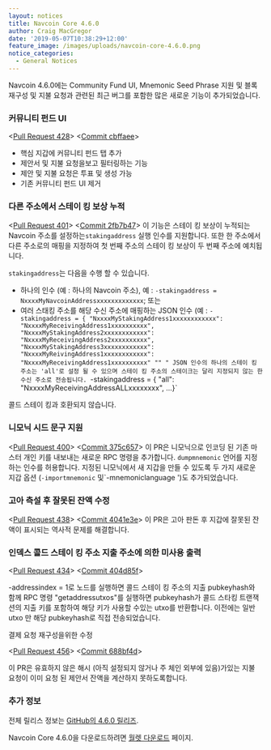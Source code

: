 ```yaml
---
layout: notices
title: Navcoin Core 4.6.0
author: Craig MacGregor
date: '2019-05-07T10:38:29+12:00'
feature_image: /images/uploads/navcoin-core-4.6.0.png
notice_categories:
  - General Notices
---
```

Navcoin 4.6.0에는 Community Fund UI, Mnemonic Seed Phrase 지원 및 블록 재구성 및 지불 요청과 관련된 최근 버그를 포함한 많은 새로운 기능이 추가되었습니다.
<!--more-->

### 커뮤니티 펀드 UI

<[Pull Request 428](https://github.com/NAVCoin/navcoin-core/pull/428)>
<[Commit cbffaee](https://github.com/NAVCoin/navcoin-core/commit/cbffaeee68d649069e0964b4930d04c441a7b63c)>

* 핵심 지갑에 커뮤니티 펀드 탭 추가
* 제안서 및 지불 요청을보고 필터링하는 기능
* 제안 및 지불 요청은 투표 및 생성 가능
* 기존 커뮤니티 펀드 UI 제거

### 다른 주소에서 스테이 킹 보상 누적

<[Pull Request 401](https://github.com/NAVCoin/navcoin-core/pull/401)>
<[Commit 2fb7b47](https://github.com/NAVCoin/navcoin-core/commit/2fb7b47625dfe866f6079d8c7ac8c1dfb9f9de1d)>
이 기능은 스테이 킹 보상이 누적되는 Navcoin 주소를 설정하는`stakingaddress` 실행 인수를 지원합니다. 또한 한 주소에서 다른 주소로의 매핑을 지정하여 첫 번째 주소의 스테이 킹 보상이 두 번째 주소에 예치됩니다.

`stakingaddress`는 다음을 수행 할 수 있습니다.

* 하나의 인수 (예 : 하나의 Navcoin 주소), 예 : `-stakingaddress = NxxxxMyNavcoinAddressxxxxxxxxxxxxx`; 또는
* 여러 스태킹 주소를 해당 수신 주소에 매핑하는 JSON 인수 (예 : `-stakingaddress = { "NxxxxMyStakingAddress1xxxxxxxxxxxx": "NxxxxMyReceivingAddress1xxxxxxxxxx", "NxxxxMyStakingAddress2xxxxxxxxxxxx": "NxxxxMyReceivingAddress2xxxxxxxxxx", "NxxxxMyStakingAddress3xxxxxxxxxxxx": "NxxxxMyReivingAddress1xxxxxxxxxxxx": "NxxxxMyReceivingAddress1xxxxxxxxxx" "" " JSON 인수의 하나의 스테이 킹 주소는 'all'로 설정 될 수 있으며 스테이 킹 주소의 스테이크는 달리 지정되지 않는 한 수신 주소로 전송됩니다. `-stakingaddress = { "all": "NxxxxMyReceivingAddressALLxxxxxxxx", ...}`

콜드 스테이 킹과 호환되지 않습니다.

### 니모닉 시드 문구 지원

<[Pull Request 400](https://github.com/NAVCoin/navcoin-core/pull/400)>
<[Commit 375c657](https://github.com/NAVCoin/navcoin-core/commit/375c657337c33c56a6b97350ba886bce9ba60c7c)>
이 PR은 니모닉으로 인코딩 된 기존 마스터 개인 키를 내보내는 새로운 RPC 명령을 추가합니다.
`dumpmnemonic` 언어를 지정하는 인수를 허용합니다.
지정된 니모닉에서 새 지갑을 만들 수 있도록 두 가지 새로운 지갑 옵션 (`-importmnemonic` 및`-mnemoniclanguage ')도 추가되었습니다.

### 고아 측설 후 잘못된 잔액 수정

<[Pull Request 438](https://github.com/NAVCoin/navcoin-core/pull/438)>
<[Commit 4041e3e](https://github.com/NAVCoin/navcoin-core/commit/4041e3ef5de672c6d4e6a20ce5b7f22df090ed14)>
이 PR은 고아 판돈 후 지갑에 잘못된 잔액이 표시되는 역사적 문제를 해결합니다.

### 인덱스 콜드 스테이 킹 주소 지출 주소에 의한 미사용 출력

<[Pull Request 434](https://github.com/NAVCoin/navcoin-core/pull/434)>
<[Commit 404d85f](https://github.com/NAVCoin/navcoin-core/commit/404d85f8ea65bf764d3fa681a4d1483c3e72c507)>

-addressindex = 1로 노드를 실행하면 콜드 스테이 킹 주소의 지출 pubkeyhash와 함께 RPC 명령 "getaddressutxos"를 실행하면 pubkeyhash가 콜드 스타킹 트랜잭션의 지출 키를 포함하여 해당 키가 사용할 수있는 utxo를 반환합니다. 이전에는 일반 utxo 만 해당 pubkeyhash로 직접 전송되었습니다.

결제 요청 재구성을위한 수정

<[Pull Request 456](https://github.com/NAVCoin/navcoin-core/pull/456)>
<[Commit 688bf4d](https://github.com/NAVCoin/navcoin-core/commit/688bf4d808ca5b5d3d08fef00d085397bb5b47f0)>

이 PR은 유효하지 않은 해시 (아직 설정되지 않거나 주 체인 외부에 있음)가있는 지불 요청이 이미 요청 된 제안서 잔액을 계산하지 못하도록합니다.

### 추가 정보

전체 릴리스 정보는 [GitHub의 4.6.0 릴리즈](https://github.com/NAVCoin/navcoin-core/releases/tag/4.6.0).

Navcoin Core 4.6.0을 다운로드하려면 [월렛 다운로드](https://navcoin.org/en/wallets/#download-core) 페이지.
